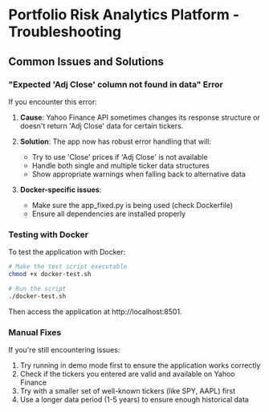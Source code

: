 # Portfolio Risk Analytics Platform - Troubleshooting

## Common Issues and Solutions

### "Expected 'Adj Close' column not found in data" Error

If you encounter this error:

1. **Cause**: Yahoo Finance API sometimes changes its response structure or doesn't return 'Adj Close' data for certain tickers.

2. **Solution**: The app now has robust error handling that will:

   - Try to use 'Close' prices if 'Adj Close' is not available
   - Handle both single and multiple ticker data structures
   - Show appropriate warnings when falling back to alternative data

3. **Docker-specific issues**:
   - Make sure the app_fixed.py is being used (check Dockerfile)
   - Ensure all dependencies are installed properly

### Testing with Docker

To test the application with Docker:

```bash
# Make the test script executable
chmod +x docker-test.sh

# Run the script
./docker-test.sh
```

Then access the application at http://localhost:8501.

### Manual Fixes

If you're still encountering issues:

1. Try running in demo mode first to ensure the application works correctly
2. Check if the tickers you entered are valid and available on Yahoo Finance
3. Try with a smaller set of well-known tickers (like SPY, AAPL) first
4. Use a longer data period (1-5 years) to ensure enough historical data
